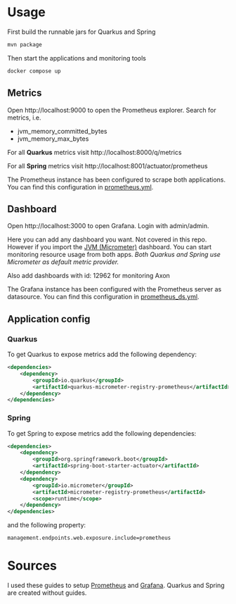 # Usage

First build the runnable jars for Quarkus and Spring
```bash
mvn package
```

Then start the applications and monitoring tools
```bash
docker compose up
```

## Metrics

Open http://localhost:9000 to open the Prometheus explorer. Search for metrics, i.e.
 - jvm_memory_committed_bytes
 - jvm_memory_max_bytes

For all **Quarkus** metrics visit http://localhost:8000/q/metrics

For all **Spring** metrics visit http://localhost:8001/actuator/prometheus

The Prometheus instance has been configured to scrape both applications. You can find this configuration in [prometheus.yml](prometheus/prometheus.yml).

## Dashboard

Open http://localhost:3000 to open Grafana. Login with admin/admin.

Here you can add any dashboard you want. Not covered in this repo.
However if you import the [JVM (Micrometer)](https://grafana.com/grafana/dashboards/4701-jvm-micrometer/) dashboard. 
You can start monitoring resource usage from both apps.
_Both Quarkus and Spring use Micrometer as default metric provider._

Also add dashboards with id: 12962 for monitoring Axon

The Grafana instance has been configured with the Prometheus server as datasource. 
You can find this configuration in [prometheus_ds.yml](grafana/provisioning/datasources/prometheus_ds.yml).

## Application config

### Quarkus

To get Quarkus to expose metrics add the following dependency:

```xml
<dependencies>
    <dependency>
        <groupId>io.quarkus</groupId>
        <artifactId>quarkus-micrometer-registry-prometheus</artifactId>
    </dependency>
</dependencies>
```

### Spring

To get Spring to expose metrics add the following dependencies:

```xml
<dependencies>
    <dependency>
        <groupId>org.springframework.boot</groupId>
        <artifactId>spring-boot-starter-actuator</artifactId>
    </dependency>
    <dependency>
        <groupId>io.micrometer</groupId>
        <artifactId>micrometer-registry-prometheus</artifactId>
        <scope>runtime</scope>
    </dependency>
</dependencies>
```

and the following property:

```properties
management.endpoints.web.exposure.include=prometheus
```

# Sources

I used these guides to setup 
[Prometheus](https://medium.com/javarevisited/monitoring-setup-with-docker-compose-part-1-prometheus-3d2c9089ee82) and 
[Grafana](https://www.theairtips.com/post/setting-up-grafana-with-docker-compose). Quarkus and Spring are created without guides.